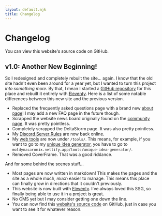 ```yaml
---
layout: default.njk
title: Changelog
---
```


# Changelog

<p class="alert">You can view this <a>website's source code</a> on GitHub.</p>

## v1.0: Another New Beginning!

So I redesigned and completely rebuilt the site... again. I know that the old site hadn't even been around for a year yet, but I wanted to turn this project *into something more.* By that, I mean I started a [GitHub repository]() for this place and rebuilt it entirely with [Eleventy](). Here is a list of some notable differences between this new site and the previous version.

* Replaced the frequently asked questions page with a brand new [about page]()! I may add a new FAQ page in the future though.
* Scrapped the website news board originally found on the [community page](). It was pretty pointless.
* Completely scrapped the DeltaStorm page. It was also pretty pointless.
* My [Discord Server Rules]() are now back online.
* My [web tools]() are now under `/tools/`. This means, for example, if you want to go to my [unique idea generator](), you have to go to `moldymacaronix.netlify.app/tools/unique-idea-generator/`.
* Removed CoverFrame. That was a good riddance.

And for some behind the scenes stuff...

* Most pages are now written in markdown! This makes the pages and the site as a whole much, *much* easier to manage. This means this place can finally grow in directions that it couldn't previously.
* This website is now built with [Eleventy](). I've always loved this SSG, so finally being able to use it in a project is great.
* No CMS yet but I may consider getting one down the line.
* You can now find this [website's source code]() on GitHub, just in case you want to see it for whatever reason.
